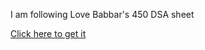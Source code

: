 I am following Love Babbar's 450 DSA sheet

[Click here to get it](https://github.com/Vikram310/66daysofDSA/blob/main/GFG%20DSA/FINAL450.xlsx)
